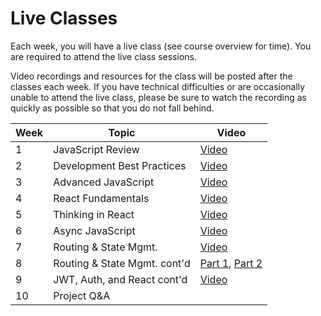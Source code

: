 # Live Classes

Each week, you will have a live class (see course overview for time).
You are required to attend the live class sessions.  

Video recordings and resources for the class will be posted after the classes each week.
If you have technical difficulties or are occasionally unable
to attend the live class, please be sure to watch the recording as quickly as possible
so that you do not fall behind.  

| Week | Topic                        | Video                      |
|------|------------------------------|----------------------------|
| 1    | JavaScript Review            | [Video][w1-video]          |
| 2    | Development Best Practices   | [Video][w2-video]          |
| 3    | Advanced JavaScript          | [Video][w3-video]          |
| 4    | React Fundamentals           | [Video][w4-video]          |
| 5    | Thinking in React            | [Video][w5-video]          |
| 6    | Async JavaScript             | [Video][w6-video]          |
| 7    | Routing & State Mgmt.        | [Video][w7-video]          |
| 8    | Routing & State Mgmt. cont'd | [Part 1][w8-video1], [Part 2][w8-video2] |
| 9    | JWT, Auth, and React cont'd  | [Video][w9-video]          |
| 10   | Project Q&A                  |                            |

[w1-video]: https://youtu.be/BMwzMu7ecec
[w2-video]: https://youtu.be/gRaXb7f_yOo
[w3-video]: https://youtu.be/KCXJB2lY3SM
[w4-video]: https://youtu.be/tqK_7ltdUZ8
[w5-video]: https://youtu.be/VTepcUevTkQ
[w6-video]: https://youtu.be/UBcziP757Fk
[w7-video]: https://youtu.be/ijSO-mib4ck
[w8-video1]: https://youtu.be/Jl-cECp0Q6o
[w8-video2]: https://youtu.be/nKcUgRZtZq8
[w9-video]: https://youtu.be/uLhIXeC9h3Q
<!-- 
[w9-video]: 
[w10-video]:  
-->

